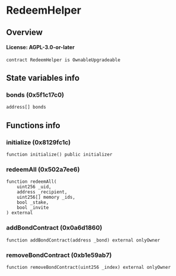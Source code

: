 # RedeemHelper

## Overview

#### License: AGPL-3.0-or-later

```solidity
contract RedeemHelper is OwnableUpgradeable
```


## State variables info

### bonds (0x5f1c17c0)

```solidity
address[] bonds
```


## Functions info

### initialize (0x8129fc1c)

```solidity
function initialize() public initializer
```


### redeemAll (0x502a7ee6)

```solidity
function redeemAll(
    uint256 _uid,
    address _recipient,
    uint256[] memory _ids,
    bool _stake,
    bool _invite
) external
```


### addBondContract (0x0a6d1860)

```solidity
function addBondContract(address _bond) external onlyOwner
```


### removeBondContract (0xb1e59ab7)

```solidity
function removeBondContract(uint256 _index) external onlyOwner
```

